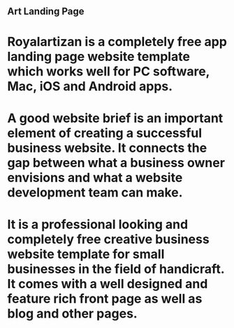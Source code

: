 
## Art Landing Page
# Royalartizan is a completely free app landing page website template which works well for PC software, Mac, iOS and Android apps.
# A good website brief is an important element of creating a successful business website. It connects the gap between what a business owner envisions and what a website development team can make.
# It is a professional looking and completely free creative business website template for small businesses in the field of handicraft. It comes with a well designed and feature rich front page as well as blog and other pages.
